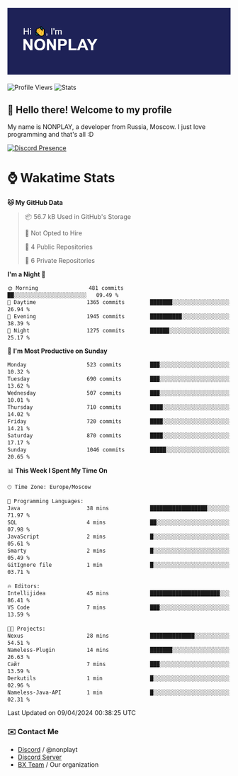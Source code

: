 ![Discord Presence](./header.png)
<br></br>
![Profile Views](https://komarev.com/ghpvc/?username=NONPLAYT&color=blue&style=for-the-badge)
![Stats](https://img.shields.io/badge/0%25-OPTIMIZED-orange?style=for-the-badge)


## :wave: Hello there! Welcome to my profile

My name is NONPLAY, a developer from Russia, Moscow. I just love programming and that's all :D

[![Discord Presence](https://lanyard.cnrad.dev/api/597087584090587177?showDisplayName=true)](https://discord.com/users/597087584090587177) 

# ⌚ Wakatime Stats

<!--START_SECTION:waka-->
**🐱 My GitHub Data** 

> 📦 56.7 kB Used in GitHub's Storage 
 > 
> 🚫 Not Opted to Hire
 > 
> 📜 4 Public Repositories 
 > 
> 🔑 6 Private Repositories 
 > 
**I'm a Night 🦉** 

```text
🌞 Morning                481 commits         ██░░░░░░░░░░░░░░░░░░░░░░░   09.49 % 
🌆 Daytime                1365 commits        ███████░░░░░░░░░░░░░░░░░░   26.94 % 
🌃 Evening                1945 commits        ██████████░░░░░░░░░░░░░░░   38.39 % 
🌙 Night                  1275 commits        ██████░░░░░░░░░░░░░░░░░░░   25.17 % 
```
📅 **I'm Most Productive on Sunday** 

```text
Monday                   523 commits         ███░░░░░░░░░░░░░░░░░░░░░░   10.32 % 
Tuesday                  690 commits         ███░░░░░░░░░░░░░░░░░░░░░░   13.62 % 
Wednesday                507 commits         ███░░░░░░░░░░░░░░░░░░░░░░   10.01 % 
Thursday                 710 commits         ████░░░░░░░░░░░░░░░░░░░░░   14.02 % 
Friday                   720 commits         ████░░░░░░░░░░░░░░░░░░░░░   14.21 % 
Saturday                 870 commits         ████░░░░░░░░░░░░░░░░░░░░░   17.17 % 
Sunday                   1046 commits        █████░░░░░░░░░░░░░░░░░░░░   20.65 % 
```


📊 **This Week I Spent My Time On** 

```text
🕑︎ Time Zone: Europe/Moscow

💬 Programming Languages: 
Java                     38 mins             ██████████████████░░░░░░░   71.97 % 
SQL                      4 mins              ██░░░░░░░░░░░░░░░░░░░░░░░   07.98 % 
JavaScript               2 mins              █░░░░░░░░░░░░░░░░░░░░░░░░   05.61 % 
Smarty                   2 mins              █░░░░░░░░░░░░░░░░░░░░░░░░   05.49 % 
GitIgnore file           1 min               █░░░░░░░░░░░░░░░░░░░░░░░░   03.71 % 

🔥 Editors: 
Intellijidea             45 mins             ██████████████████████░░░   86.41 % 
VS Code                  7 mins              ███░░░░░░░░░░░░░░░░░░░░░░   13.59 % 

🐱‍💻 Projects: 
Nexus                    28 mins             ██████████████░░░░░░░░░░░   54.51 % 
Nameless-Plugin          14 mins             ███████░░░░░░░░░░░░░░░░░░   26.63 % 
Сайт                     7 mins              ███░░░░░░░░░░░░░░░░░░░░░░   13.59 % 
Derkutils                1 min               █░░░░░░░░░░░░░░░░░░░░░░░░   02.96 % 
Nameless-Java-API        1 min               █░░░░░░░░░░░░░░░░░░░░░░░░   02.31 % 
```


 Last Updated on 09/04/2024 00:38:25 UTC
<!--END_SECTION:waka-->

### ✉️ Contact Me

- [Discord](https://discord.com/users/597087584090587177) / @nonplayt
- [Discord Server](https://discord.gg/p7cxhw7E2M)
- [BX Team](https://github.com/BX-Team) / Our organization
